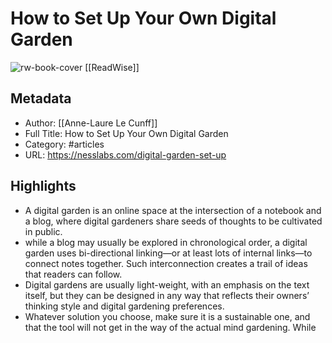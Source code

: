 # How to Set Up Your Own Digital Garden

![rw-book-cover](https://readwise-assets.s3.amazonaws.com/static/images/article0.00998d930354.png)
[[ReadWise]]
## Metadata
- Author: [[Anne-Laure Le Cunff]]
- Full Title: How to Set Up Your Own Digital Garden
- Category: #articles
- URL: https://nesslabs.com/digital-garden-set-up

## Highlights
- A digital garden is an online space at the intersection of a notebook and a blog, where digital gardeners share seeds of thoughts to be cultivated in public.
- while a blog may usually be explored in chronological order, a digital garden uses bi-directional linking—or at least lots of internal links—to connect notes together. Such interconnection creates a trail of ideas that readers can follow.
- Digital gardens are usually light-weight, with an emphasis on the text itself, but they can be designed in any way that reflects their owners’ thinking style and digital gardening preferences.
- Whatever solution you choose, make sure it is a sustainable one, and that the tool will not get in the way of the actual mind gardening. While
